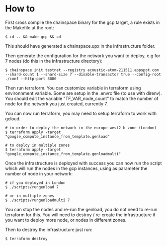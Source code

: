 How to
======

First cross compile the chainspace binary for the gcp target, a rule exists in the Makefile at the root:
```
$ cd .. && make gcp && cd -
```
This should have generated a chainspace.upx in the infrastructure folder.

Then generate the configuration for the network you want to deploy, e.g for 7 nodes (do this in the infrastructure directory):
```
$ chainspace init testnet --registry acoustic-atom-211511.appspot.com --shard-count 1 --shard-size 7 --disable-transactor true --config-root ./conf --http-port 8080
```

Then run terraform. You can customize variable in terraform using environnment variable. Some are setup in the .envrc file (to use with direnv). You should edit the variable "TF_VAR_node_count" to match the number of node for the network you just created, currently 7.

You can now run terraform, you may need to setup terraform to work with gcloud.
```
# in order to deploy the network in the europe-west2-b zone (London)
$ terraform apply -target "google_compute_instance_from_template.genload"

# to deploy in multiple zones
$ terraform apply -target "google_compute_instance_from_template.genloadmulti"
```

Once the infrastructure is deployed with success you can now run the script which will run the nodes in the gcp instances, using as parameter the number of node in your network:
```
# if you deployed in London
$ ./scripts/rungenload 7

# or in multiple zones
$ ./scripts/rungenloadmulti 7
```

You can stop the nodes and re-run the genload, you do not need to re-run terraform for this.
You will need to destroy / re-create the infrastructure if you want to deploy more node, or nodes in different zones.

Then to destroy the infrastructure just run:
```
$ terraform destroy
```
